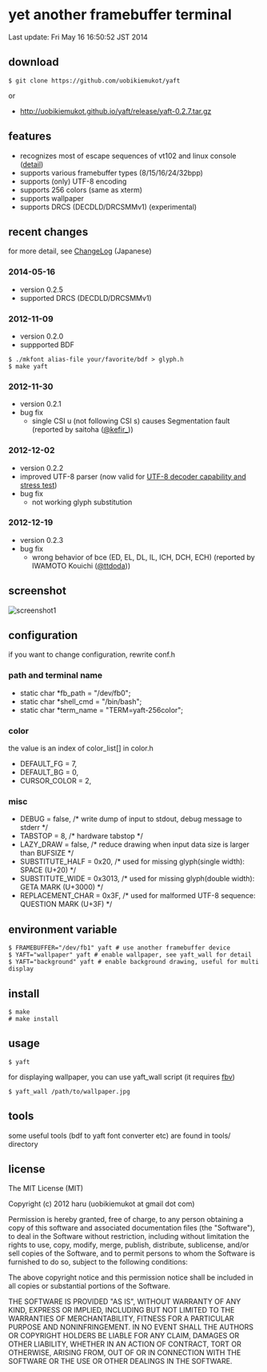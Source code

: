 # yet another framebuffer terminal
Last update: Fri May 16 16:50:52 JST 2014

## download

~~~
$ git clone https://github.com/uobikiemukot/yaft
~~~
or

-	http://uobikiemukot.github.io/yaft/release/yaft-0.2.7.tar.gz

## features
+	recognizes most of escape sequences of vt102 and linux console ([detail](http://uobikiemukot.github.io/yaft/escape.html))
+	supports various framebuffer types (8/15/16/24/32bpp)
+	supports (only) UTF-8 encoding
+	supports 256 colors (same as xterm)
+	supports wallpaper
+	supports DRCS (DECDLD/DRCSMMv1) (experimental)

## recent changes
for more detail, see [ChangeLog](http://uobikiemukot.github.io/yaft/changelog.html) (Japanese)

### 2014-05-16
-	version 0.2.5
-	supported DRCS (DECDLD/DRCSMMv1)

### 2012-11-09
-	version 0.2.0
-	suppported BDF

~~~
$ ./mkfont alias-file your/favorite/bdf > glyph.h
$ make yaft
~~~

### 2012-11-30
-	version 0.2.1
-	bug fix
	-	single CSI u (not following CSI s) causes Segmentation fault (reported by saitoha ([@kefir_]))

[@kefir_]: http://twitter.com/kefir_

### 2012-12-02
-	version 0.2.2
-	improved UTF-8 parser (now valid for [UTF-8 decoder capability and stress test])
-	bug fix
	-	not working glyph substitution

[UTF-8 decoder capability and stress test]: http://www.cl.cam.ac.uk/~mgk25/ucs/examples/UTF-8-test.txt

### 2012-12-19
-	version 0.2.3
-	bug fix
	-	wrong behavior of bce (ED, EL, DL, IL, ICH, DCH, ECH) (reported by IWAMOTO Kouichi ([@ttdoda]))

[@ttdoda]: http://doda.teraterm.org/whoami.xhtm

## screenshot
![screenshot1](http://uobikiemukot.github.io/img/yaft-screenshot.png)

## configuration
if you want to change configuration, rewrite conf.h

### path and terminal name

+	static char *fb_path = "/dev/fb0";
+	static char *shell_cmd = "/bin/bash";
+	static char *term_name = "TERM=yaft-256color";

### color
the value is an index of color_list[] in color.h

+	DEFAULT_FG = 7,
+	DEFAULT_BG = 0,
+	CURSOR_COLOR = 2,

### misc

+	DEBUG = false,             /* write dump of input to stdout, debug message to stderr */
+	TABSTOP = 8,               /* hardware tabstop */
+	LAZY_DRAW = false,         /* reduce drawing when input data size is larger than BUFSIZE */
+	SUBSTITUTE_HALF = 0x20,    /* used for missing glyph(single width): SPACE (U+20) */
+	SUBSTITUTE_WIDE = 0x3013,  /* used for missing glyph(double width): GETA MARK (U+3000) */
+	REPLACEMENT_CHAR = 0x3F,   /* used for malformed UTF-8 sequence: QUESTION MARK (U+3F) */

## environment variable

~~~
$ FRAMEBUFFER="/dev/fb1" yaft # use another framebuffer device
$ YAFT="wallpaper" yaft # enable wallpaper, see yaft_wall for detail
$ YAFT="background" yaft # enable background drawing, useful for multi display
~~~

## install

~~~
$ make
# make install
~~~

## usage

~~~
$ yaft
~~~

for displaying wallpaper, you can use yaft_wall script (it requires [fbv])

~~~
$ yaft_wall /path/to/wallpaper.jpg
~~~

[fbv]: http://www.eclis.ch/fbv/

## tools
some useful tools (bdf to yaft font converter etc) are found in tools/ directory

## license
The MIT License (MIT)

Copyright (c) 2012 haru (uobikiemukot at gmail dot com)

Permission is hereby granted, free of charge, to any person obtaining a copy of this software and associated documentation files (the "Software"), to deal in the Software without restriction, including without limitation the rights to use, copy, modify, merge, publish, distribute, sublicense, and/or sell copies of the Software, and to permit persons to whom the Software is furnished to do so, subject to the following conditions:

The above copyright notice and this permission notice shall be included in all copies or substantial portions of the Software.

THE SOFTWARE IS PROVIDED "AS IS", WITHOUT WARRANTY OF ANY KIND, EXPRESS OR IMPLIED, INCLUDING BUT NOT LIMITED TO THE WARRANTIES OF MERCHANTABILITY, FITNESS FOR A PARTICULAR PURPOSE AND NONINFRINGEMENT. IN NO EVENT SHALL THE AUTHORS OR COPYRIGHT HOLDERS BE LIABLE FOR ANY CLAIM, DAMAGES OR OTHER LIABILITY, WHETHER IN AN ACTION OF CONTRACT, TORT OR OTHERWISE, ARISING FROM, OUT OF OR IN CONNECTION WITH THE SOFTWARE OR THE USE OR OTHER DEALINGS IN THE SOFTWARE.
